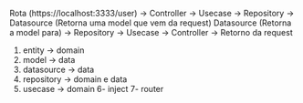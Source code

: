 Rota (https://localhost:3333/user) -> Controller -> Usecase -> Repository -> Datasource (Retorna uma model que vem da request)
Datasource (Retorna a model para) -> Repository -> Usecase -> Controller -> Retorno da request

1. entity -> domain
2. model -> data
3. datasource -> data
4. repository -> domain e data
5. usecase -> domain
   6- inject
   7- router
